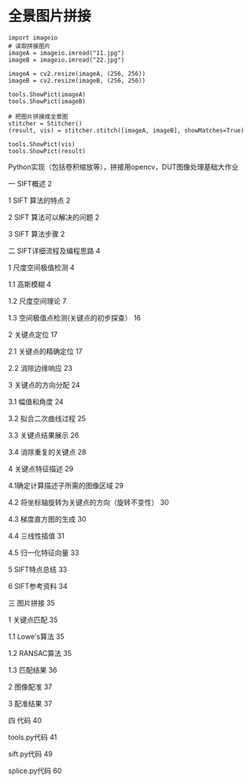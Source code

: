 # 全景图片拼接

```
import imageio
# 读取拼接图片
imageA = imageio.imread("11.jpg")
imageB = imageio.imread("22.jpg")

imageA = cv2.resize(imageA, (256, 256))
imageB = cv2.resize(imageB, (256, 256))

tools.ShowPict(imageA)
tools.ShowPict(imageB)

# 把图片拼接成全景图
stitcher = Stitcher()
(result, vis) = stitcher.stitch([imageA, imageB], showMatches=True)

tools.ShowPict(vis)
tools.ShowPict(result)
```

Python实现（包括卷积缩放等），拼接用opencv，DUT图像处理基础大作业


一 SIFT概述	2

1 SIFT 算法的特点	2

2 SIFT 算法可以解决的问题	2

3 SIFT 算法步骤	2

二 SIFT详细流程及编程思路	4

1 尺度空间极值检测	4

1.1 高斯模糊	4

1.2 尺度空间理论	7

1.3 空间极值点检测(关键点的初步探查）	16

2 关键点定位	17

2.1 关键点的精确定位	17

2.2 消除边缘响应	23

3 关键点的方向分配	24

3.1 幅值和角度	24

3.2 拟合二次曲线过程	25

3.3 关键点结果展示	26

3.4 消除重复的关键点	28

4 关键点特征描述	29

4.1确定计算描述子所需的图像区域	29

4.2 将坐标轴旋转为关键点的方向（旋转不变性）	30

4.3 梯度直方图的生成	30

4.4 三线性插值	31

4.5 归一化特征向量	33

5 SIFT特点总结	33

6 SIFT参考资料	34

三 图片拼接	35

1 关键点匹配	35

1.1 Lowe's算法	35

1.2 RANSAC算法	35

1.3 匹配结果	36

2 图像配准	37

3 配准结果	37

四 代码	40

tools.py代码	41

sift.py代码	49

splice.py代码	60

